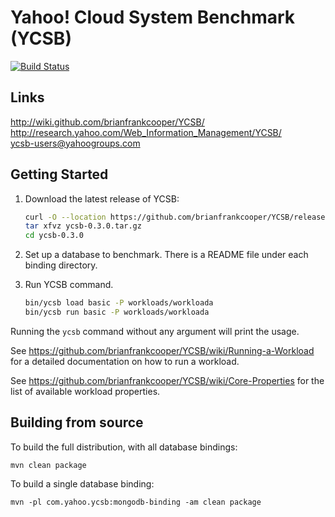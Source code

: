 <!--
Copyright (c) 2010 Yahoo! Inc., 2012 - 2015 YCSB contributors. 
All rights reserved.

Licensed under the Apache License, Version 2.0 (the "License"); you
may not use this file except in compliance with the License. You
may obtain a copy of the License at

http://www.apache.org/licenses/LICENSE-2.0

Unless required by applicable law or agreed to in writing, software
distributed under the License is distributed on an "AS IS" BASIS,
WITHOUT WARRANTIES OR CONDITIONS OF ANY KIND, either express or
implied. See the License for the specific language governing
permissions and limitations under the License. See accompanying
LICENSE file.
-->

Yahoo! Cloud System Benchmark (YCSB)
====================================
[![Build Status](https://travis-ci.org/brianfrankcooper/YCSB.png?branch=master)](https://travis-ci.org/brianfrankcooper/YCSB)

Links
-----
http://wiki.github.com/brianfrankcooper/YCSB/  
http://research.yahoo.com/Web_Information_Management/YCSB/  
ycsb-users@yahoogroups.com  

Getting Started
---------------

1. Download the latest release of YCSB:

    ```sh
    curl -O --location https://github.com/brianfrankcooper/YCSB/releases/download/0.3.0/ycsb-0.3.0.tar.gz
    tar xfvz ycsb-0.3.0.tar.gz
    cd ycsb-0.3.0
    ```
    
2. Set up a database to benchmark. There is a README file under each binding 
   directory.

3. Run YCSB command. 
    
    ```sh
    bin/ycsb load basic -P workloads/workloada
    bin/ycsb run basic -P workloads/workloada
    ```

  Running the `ycsb` command without any argument will print the usage. 
   
  See https://github.com/brianfrankcooper/YCSB/wiki/Running-a-Workload
  for a detailed documentation on how to run a workload.

  See https://github.com/brianfrankcooper/YCSB/wiki/Core-Properties for 
  the list of available workload properties.

Building from source
--------------------

To build the full distribution, with all database bindings:

    mvn clean package

To build a single database binding:

    mvn -pl com.yahoo.ycsb:mongodb-binding -am clean package
